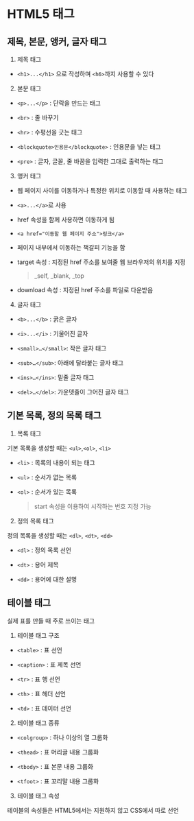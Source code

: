 # HTML5 태그

## 제목, 본문, 앵커, 글자 태그

1. 제목 태그

- `<h1>...</h1>` 으로 작성하며 `<h6>`까지 사용할 수 있다

2. 본문 태그

- `<p>...</p>` : 단락을 만드는 태그

- `<br>` : 줄 바꾸기
- `<hr>` : 수평선을 긋는 태그
- `<blockquote>인용문</blockquote>` : 인용문을 넣는 태그
- `<pre>` : 글자, 글꼴, 줄 바꿈을 입력한 그대로 출력하는 태그

3. 앵커 태그

- 웹 페이지 사이를 이동하거나 특정한 위치로 이동할 때 사용하는 태그

- `<a>...</a>`로 사용
- href 속성을 함께 사용하면 이동하게 됨
- `<a href="이동할 웹 페이지 주소">링크</a>`
- 페이지 내부에서 이동하는 책갈피 기능을 함
- target 속성 : 지정된 href 주소를 보여줄 웹 브라우저의 위치를 지정
    > _self, _blank, _top
- download 속성 : 지정된 href 주소를 파일로 다운받음

4. 글자 태그

- `<b>...</b>` : 굵은 글자

- `<i>...</i>` : 기울어진 글자
- `<small>…</small>`: 작은 글자 태그
- `<sub>…</sub>`: 아래에 달라붙는 글자 태그
- `<ins>…</ins>`: 밑줄 글자 태그
- `<del>…</del>`: 가운뎃줄이 그어진 글자 태그

## 기본 목록, 정의 목록 태그

1. 목록 태그

기본 목록을 생성할 때는 `<ul>`,`<ol>`, `<li>`

- `<li>` : 목록의 내용이 되는 태그

- `<ul>` : 순서가 없는 목록
- `<ol>` : 순서가 있는 목록
    > start 속성을 이용하여 시작하는 번호 지정 가능

2. 정의 목록 태그

정의 목록을 생성할 때는 `<dl>`, `<dt>`, `<dd>`

- `<dl>` : 정의 목록 선언

- `<dt>` : 용어 제목
- `<dd>` : 용어에 대한 설명

## 테이블 태그

실제 표를 만들 때 주로 쓰이는 태그

1. 테이블 태그 구조

- `<table>` : 표 선언

- `<caption>` : 표 제목 선언
- `<tr>` : 표 행 선언
- `<th>` : 표 헤더 선언
- `<td>` : 표 데이터 선언

2. 테이블 태그 종류

- `<colgroup>` : 하나 이상의 열 그룹화

- `<thead>` : 표 머리글 내용 그룹화
- `<tbody>` : 표 본문 내용 그룹화
- `<tfoot>` : 표 꼬리말 내용 그룹화

3. 테이블 태그 속성

테이블의 속성들은 HTML5에서는 지원하지 않고 CSS에서 따로 선언

